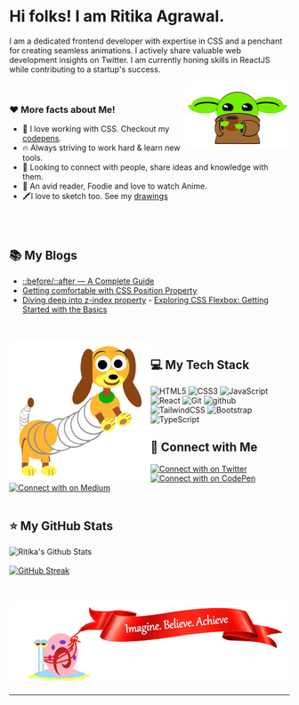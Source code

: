 # Hi folks! I am Ritika Agrawal.

<p>I am a dedicated frontend developer with expertise in CSS and a penchant for creating seamless animations. I actively share valuable web development insights on Twitter. I am currently honing skills in ReactJS while contributing to a startup's success.</p>

<img src="images/baby_yoda.png" align="right" alt="my single div baby yoda CSS art" style=" height:120px;"/>
<br/>

### :heart: More facts about Me!

- 💜 I love working with CSS. Checkout my [codepens](https://codepen.io/RitikaAgrawal08).
- 🔥 Always striving to work hard & learn new tools.
- 👯 Looking to connect with people, share ideas and knowledge with them.
- 📕 An avid reader, Foodie and love to watch Anime.
- 🖍️I love to sketch too. See my [drawings](https://codepen.io/RitikaAgrawal08/full/WNwZzyb)

<br/>
<br/>

## :books: My Blogs

- [::before/::after — A Complete Guide](https://medium.com/@RitikaAgrawal08/before-after-a-complete-guide-5ae39240d520)
- [Getting comfortable with CSS Position Property](https://medium.com/@RitikaAgrawal08/getting-comfortable-with-css-position-property-5ba7afe8299f)
- [Diving deep into z-index property](https://medium.com/@RitikaAgrawal08/diving-deep-into-z-index-property-d60e3443f4ec) - [Exploring CSS Flexbox: Getting Started with the Basics](https://medium.com/@RitikaAgrawal08/exploring-css-flexbox-getting-started-with-the-basics-1174eea3ad4e)

<br/>
<br/>

<img src="images/slinky.png" align="left" alt="my single div baby yoda CSS art" style=" height:250px;"/>

## :computer: My Tech Stack

![HTML5](https://img.shields.io/badge/HTML5-E34F26?style=for-the-badge&logo=HTML5&logoColor=white)
![CSS3](https://img.shields.io/badge/CSS3-1572B6?style=for-the-badge&logo=CSS3&logoColor=white)
![JavaScript](https://img.shields.io/badge/JavaScript-F7DF1E?style=for-the-badge&logo=JavaScript&logoColor=white)
![React](https://img.shields.io/badge/React-61DAFB?style=for-the-badge&logo=React&logoColor=white)
![Git](https://img.shields.io/badge/Git-F05032?style=for-the-badge&logo=Git&logoColor=white)
![github](https://img.shields.io/badge/GitHub-000000?style=for-the-badge&logo=GitHub&logoColor=white)
![TailwindCSS](https://img.shields.io/badge/Tailwind%20CSS-3490dc?style=for-the-badge&logo=TailwindCSS&logoColor=white)
![Bootstrap](https://img.shields.io/badge/Bootstrap-7952B3?style=for-the-badge&logo=Bootstrap&logoColor=white)
![TypeScript](https://img.shields.io/badge/TypeScript-007ACC?style=for-the-badge&logo=TypeScript&logoColor=white)

## :pushpin: Connect with Me

<a href="https://twitter.com/RitikaAgrawal08">
  <img src="https://img.shields.io/badge/Twitter-1DA1F2?style=for-the-badge&logo=Twitter&logoColor=white" alt="Connect with on Twitter"/>
</a>
<a href="https://codepen.io/RitikaAgrawal08">
  <img src="https://img.shields.io/badge/CodePen-000000?style=for-the-badge&logo=CodePen&logoColor=white" alt="Connect with on CodePen"/>
</a>
<a href="https://medium.com/@RitikaAgrawal08">
  <img src="https://img.shields.io/badge/Medium-000000?style=for-the-badge&logo=Medium&logoColor=white" alt="Connect with on Medium"/>
</a>

<br/>
<br/>

## :star: My GitHub Stats

![Ritika's Github Stats](https://github-readme-stats-jazv56o02-ritika-agrawal811.vercel.app/api?username=Ritika-Agrawal811&show_icons=true)
<br/> <br/>
[![GitHub Streak](https://streak-stats.demolab.com/?user=Ritika-Agrawal811)](https://git.io/streak-stats)

<br/>
<br/>

<div align="center">
<img src="images/gary.png" alt="my no-div gary CSS art carrying a quote" style=" height:150px;">
</div>

<hr/>
